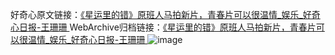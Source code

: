 好奇心原文链接：[《星运里的错》原班人马拍新片，青春片可以很温情_娱乐_好奇心日报-王珊珊 ](https://www.qdaily.com/articles/12476.html)
WebArchive归档链接：[《星运里的错》原班人马拍新片，青春片可以很温情_娱乐_好奇心日报-王珊珊 ](http://web.archive.org/web/20190623172725/https://www.qdaily.com/articles/12476.html)
![image](http://ww3.sinaimg.cn/large/007d5XDply1g3wjsfaliij30u03ik4qp)